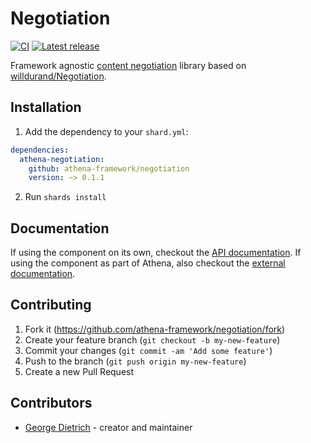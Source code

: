 # Negotiation

[![CI](https://github.com/athena-framework/negotiation/workflows/CI/badge.svg)](https://github.com/athena-framework/negotiation/actions?query=workflow%3ACI)
[![Latest release](https://img.shields.io/github/release/athena-framework/negotiation.svg)](https://github.com/athena-framework/negotiation/releases)

Framework agnostic [content negotiation](https://tools.ietf.org/html/rfc7231#section-5.3) library based on [willdurand/Negotiation](https://github.com/willdurand/Negotiation).

## Installation

1. Add the dependency to your `shard.yml`:

```yaml
dependencies:
  athena-negotiation:
    github: athena-framework/negotiation
    version: ~> 0.1.1
```

2. Run `shards install`

## Documentation

If using the component on its own, checkout the [API documentation](https://athenaframework.org/Negotiation).
If using the component as part of Athena, also checkout the [external documentation](https://athenaframework.org/components/negotiation).

## Contributing

1. Fork it (https://github.com/athena-framework/negotiation/fork)
2. Create your feature branch (`git checkout -b my-new-feature`)
3. Commit your changes (`git commit -am 'Add some feature'`)
4. Push to the branch (`git push origin my-new-feature`)
5. Create a new Pull Request

## Contributors

- [George Dietrich](https://github.com/blacksmoke16) - creator and maintainer
